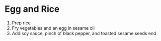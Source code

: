# Egg and Rice

1. Prep rice
2. Fry vegetables and an egg in sesame oil
3. Add soy sauce, pinch of black pepper, and toasted sesame seeds
end